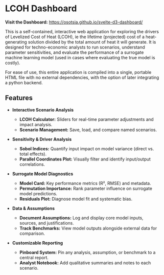 # LCOH Dashboard

**Visit the Dashboard:** https://osotsia.github.io/svelte-d3-dashboard/

This is a self-contained, interactive web application for exploring the drivers of Levelized Cost of Heat (LCOH), ie the lifetime (projected) cost of a heat-generating solution divided by the total amount of heat it will generate. It is designed for techno-economic analysts to run scenarios, understand parameter sensitivities, and evaluate the performance of a surrogate machine learning model (used in cases where evaluating the true model is costly).

For ease of use, this entire application is compiled into a single, portable HTML file with no external dependencies, with the option of later integrating a python backend.

## Features

*   **Interactive Scenario Analysis**
    *   **LCOH Calculator:** Sliders for real-time parameter adjustments and impact analysis.
    *   **Scenario Management:** Save, load, and compare named scenarios.

*   **Sensitivity & Driver Analysis**
    *   **Sobol Indices:** Quantify input impact on model variance (direct vs. total effects).
    *   **Parallel Coordinates Plot:** Visually filter and identify input/output correlations.

*   **Surrogate Model Diagnostics**
    *   **Model Card:** Key performance metrics (R², RMSE) and metadata.
    *   **Permutation Importance:** Rank parameter influence on surrogate model predictions.
    *   **Residuals Plot:** Diagnose model fit and systematic bias.

*   **Data & Assumptions**
    *   **Document Assumptions:** Log and display core model inputs, sources, and justifications.
    *   **Track Benchmarks:** View model outputs alongside external data for comparison.

*   **Customizable Reporting**
    *   **Pinboard System:** Pin any analysis, assumption, or benchmark to a central report.
    *   **Analyst Notebook:** Add qualitative summaries and notes to each scenario.

